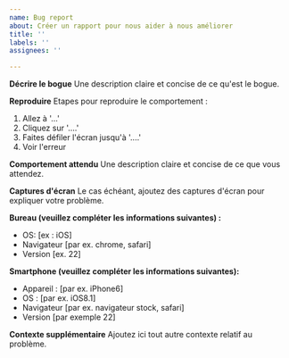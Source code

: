 ```yaml
---
name: Bug report
about: Créer un rapport pour nous aider à nous améliorer
title: ''
labels: ''
assignees: ''

---
```


**Décrire le bogue**
Une description claire et concise de ce qu'est le bogue.

**Reproduire**
Etapes pour reproduire le comportement :
1. Allez à '...'
2. Cliquez sur '....'
3. Faites défiler l'écran jusqu'à '....'
4. Voir l'erreur

**Comportement attendu**
Une description claire et concise de ce que vous attendez.

**Captures d'écran**
Le cas échéant, ajoutez des captures d'écran pour expliquer votre problème.

**Bureau (veuillez compléter les informations suivantes) :**
 - OS: [ex : iOS]
 - Navigateur [par ex. chrome, safari]
 - Version [ex. 22]

**Smartphone (veuillez compléter les informations suivantes):**
 - Appareil : [par ex. iPhone6]
 - OS : [par ex. iOS8.1]
 - Navigateur [par ex. navigateur stock, safari]
 - Version [par exemple 22]

**Contexte supplémentaire**
Ajoutez ici tout autre contexte relatif au problème.
